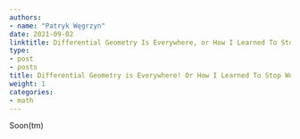 ```yaml
---
authors:
- name: "Patryk Węgrzyn"
date: 2021-09-02
linktitle: Differential Geometry Is Everywhere, or How I Learned To Stop Worrying and Love the Manifold
type:
- post 
- posts
title: Differential Geometry is Everywhere! Or How I Learned To Stop Worrying and Love the Manifold
weight: 1
categories:
- math
---
```


Soon(tm)